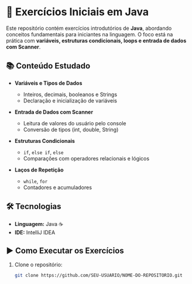 # 📝 Exercícios Iniciais em Java

Este repositório contém exercícios introdutórios de **Java**, abordando conceitos fundamentais para iniciantes na linguagem. O foco está na prática com **variáveis, estruturas condicionais, loops e entrada de dados com Scanner**.

## 📚 Conteúdo Estudado

- **Variáveis e Tipos de Dados**
    - Inteiros, decimais, booleanos e Strings
    - Declaração e inicialização de variáveis

- **Entrada de Dados com Scanner**
    - Leitura de valores do usuário pelo console
    - Conversão de tipos (int, double, String)

- **Estruturas Condicionais**
    - `if`, `else if`, `else`
    - Comparações com operadores relacionais e lógicos

- **Laços de Repetição**
    - `while`, `for`
    - Contadores e acumuladores

## 🛠 Tecnologias

- **Linguagem:** Java ☕
- **IDE:** IntelliJ IDEA

## ▶️ Como Executar os Exercícios

1. Clone o repositório:
   ```bash
   git clone https://github.com/SEU-USUARIO/NOME-DO-REPOSITORIO.git

